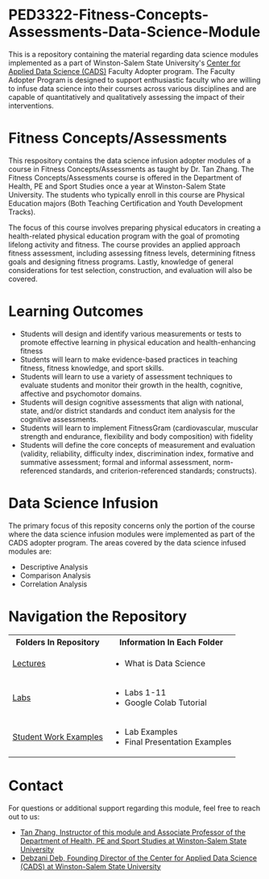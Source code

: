 # PED3322-Fitness-Concepts-Assessments-Data-Science-Module
This is a repository containing the material regarding data science modules implemented as a part of Winston-Salem State University's [Center for Applied Data Science (CADS)](https://www.wssu.edu/academics/colleges-and-departments/college-of-arts-sciences-business-education/center-for-applied-data-science/index.html) Faculty Adopter program. The Faculty Adopter Program is designed to support enthusiastic faculty who are willing to infuse data science into their courses across various disciplines and are capable of quantitatively and qualitatively assessing the impact of their interventions. 

# Fitness Concepts/Assessments
This respository contains the data science infusion adopter modules of a course in Fitness Concepts/Assessments as taught by Dr. Tan Zhang. The Fitness Concepts/Assessments course is offered in the Department of Health, PE and Sport Studies once a year at Winston-Salem State University. The students who typically enroll in this course are Physical Education majors (Both Teaching Certification and Youth Development Tracks).

The focus of this course involves preparing physical educators in creating a health-related physical education program with the goal of promoting lifelong activity and fitness. The course provides an applied approach fitness assessment, including assessing fitness levels, determining fitness goals and designing fitness programs. Lastly, knowledge of general considerations for test selection, construction, and evaluation will also be covered.

# Learning Outcomes
* Students will design and identify various measurements or tests to promote effective learning in physical education and health-enhancing fitness  
* Students will learn to make evidence-based practices in teaching fitness, fitness knowledge, and sport skills. 
* Students will learn to use a variety of assessment techniques to evaluate students and monitor their growth in the health, cognitive, affective and psychomotor domains. 
* Students will design cognitive assessments that align with national, state, and/or district standards and conduct item analysis for the cognitive assessments. 
* Students will learn to implement FitnessGram (cardiovascular, muscular strength and endurance, flexibility and body composition) with fidelity  
* Students will define the core concepts of measurement and evaluation (validity, reliability, difficulty index, discrimination index, formative and summative assessment; formal and informal assessment, norm-referenced standards, and criterion-referenced standards; constructs). 

# Data Science Infusion
The primary focus of this reposity concerns only the portion of the course where the data science infusion modules were implemented as part of the CADS adopter program. The areas covered by the data science infused modules are:
* Descriptive Analysis
* Comparison Analysis
* Correlation Analysis

# Navigation the Repository
<table>
  <tbody>
    <tr>
      <th>Folders In Repository</th>
      <th>Information In Each Folder</th>
    </tr>
    <tr>
      <td><a href="https://github.com/CADS-WSSU/2021-2022-Faculty-Adopter-Modules/tree/main/CSC1105-Computer-Science-Colloquium-Data-Science-Module/Lectures">Lectures</a></td>
      <td>
        <ul>
          <li>What is Data Science</li>
        </ul>
      </td>
    </tr>
    <tr>
      <td><a href="https://github.com/CADS-WSSU/2021-2022-Faculty-Adopter-Modules/tree/main/CSC1105-Computer-Science-Colloquium-Data-Science-Module/Labs">Labs</a></td>
      <td>
        <ul>
          <li>Labs 1-11</li>
          <li>Google Colab Tutorial</li>
        </ul>
      </td>
    </tr>
    <tr>
      <td><a href="https://github.com/CADS-WSSU/2021-2022-Faculty-Adopter-Modules/tree/main/CSC1105-Computer-Science-Colloquium-Data-Science-Module/Student%20Work%20Examples">Student Work Examples</a></td>
      <td>
        <ul>
          <li>Lab Examples</li>
          <li>Final Presentation Examples</li>
        </ul>
      </td>
    </tr>
  </tbody>
</table>

# Contact
For questions or additional support regarding this module, feel free to reach out to us:
* [Tan Zhang, Instructor of this module and Associate Professor of the Department of Health, PE and Sport Studies at Winston-Salem State University](mailto:zhangt@wssu.edu)
* [Debzani Deb, Founding Director of the Center for Applied Data Science (CADS) at Winston-Salem State University](mailto:debd@wssu.edu)

